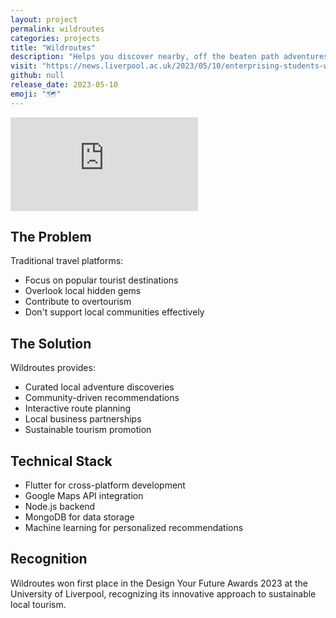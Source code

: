 ```yaml
---
layout: project
permalink: wildroutes
categories: projects
title: "Wildroutes"
description: "Helps you discover nearby, off the beaten path adventures."
visit: "https://news.liverpool.ac.uk/2023/05/10/enterprising-students-win-design-your-future-awards/"
github: null
release_date: 2023-05-10
emoji: "🗺️"
---
```


<div class="video-container">
<iframe src="https://www.youtube.com/embed/p97Xav8_Mzo?si=aMGz2FPOJKDMVRFS" title="YouTube video player" frameborder="0" allow="accelerometer; autoplay; clipboard-write; encrypted-media; gyroscope; picture-in-picture; web-share" referrerpolicy="strict-origin-when-cross-origin" allowfullscreen></iframe>
</div>

## The Problem

Traditional travel platforms:
- Focus on popular tourist destinations
- Overlook local hidden gems
- Contribute to overtourism
- Don't support local communities effectively

## The Solution

Wildroutes provides:
- Curated local adventure discoveries
- Community-driven recommendations
- Interactive route planning
- Local business partnerships
- Sustainable tourism promotion

## Technical Stack

- Flutter for cross-platform development
- Google Maps API integration
- Node.js backend
- MongoDB for data storage
- Machine learning for personalized recommendations

## Recognition

Wildroutes won first place in the Design Your Future Awards 2023 at the University of Liverpool, recognizing its innovative approach to sustainable local tourism. 